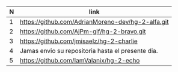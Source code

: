N| link
--|--------------------------------------------------
1|https://github.com/AdrianMoreno-dev/hg-2-alfa.git
2|https://github.com/AjPm-gif/hg-2-bravo.git
3|https://github.com/jmisaelz/hg-2-charlie
4| Jamas envio su repositoria hasta el presente dia.
5|https://github.com/IamValanix/hg-2-echo
